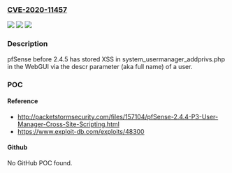 ### [CVE-2020-11457](https://cve.mitre.org/cgi-bin/cvename.cgi?name=CVE-2020-11457)
![](https://img.shields.io/static/v1?label=Product&message=n%2Fa&color=blue)
![](https://img.shields.io/static/v1?label=Version&message=n%2Fa&color=blue)
![](https://img.shields.io/static/v1?label=Vulnerability&message=n%2Fa&color=brighgreen)

### Description

pfSense before 2.4.5 has stored XSS in system_usermanager_addprivs.php in the WebGUI via the descr parameter (aka full name) of a user.

### POC

#### Reference
- http://packetstormsecurity.com/files/157104/pfSense-2.4.4-P3-User-Manager-Cross-Site-Scripting.html
- https://www.exploit-db.com/exploits/48300

#### Github
No GitHub POC found.

